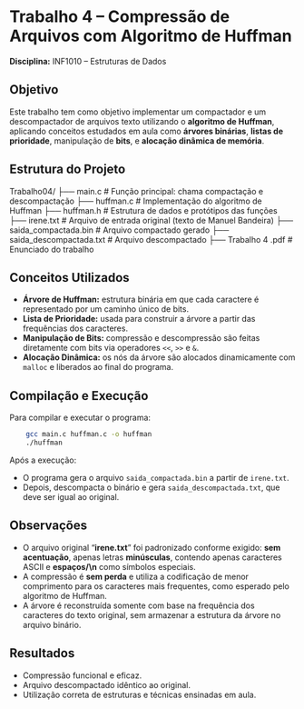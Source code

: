 # Trabalho 4 – Compressão de Arquivos com Algoritmo de Huffman  
**Disciplina:** INF1010 – Estruturas de Dados  

## Objetivo

Este trabalho tem como objetivo implementar um compactador e um descompactador de arquivos texto utilizando o **algoritmo de Huffman**, aplicando conceitos estudados em aula como **árvores binárias**, **listas de prioridade**, manipulação de **bits**, e **alocação dinâmica de memória**.

## Estrutura do Projeto

Trabalho04/
├── main.c                    # Função principal: chama compactação e descompactação
├── huffman.c                 # Implementação do algoritmo de Huffman
├── huffman.h                 # Estrutura de dados e protótipos das funções
├── irene.txt                 # Arquivo de entrada original (texto de Manuel Bandeira)
├── saida\_compactada.bin      # Arquivo compactado gerado
├── saida\_descompactada.txt   # Arquivo descompactado
├── Trabalho 4 .pdf           # Enunciado do trabalho



## Conceitos Utilizados

- **Árvore de Huffman:** estrutura binária em que cada caractere é representado por um caminho único de bits.
- **Lista de Prioridade:** usada para construir a árvore a partir das frequências dos caracteres.
- **Manipulação de Bits:** compressão e descompressão são feitas diretamente com bits via operadores `<<`, `>>` e `&`.
- **Alocação Dinâmica:** os nós da árvore são alocados dinamicamente com `malloc` e liberados ao final do programa.


## Compilação e Execução

Para compilar e executar o programa:

```bash
    gcc main.c huffman.c -o huffman
    ./huffman
````

Após a execução:

* O programa gera o arquivo `saida_compactada.bin` a partir de `irene.txt`.
* Depois, descompacta o binário e gera `saida_descompactada.txt`, que deve ser igual ao original.

## Observações

* O arquivo original “**irene.txt**” foi padronizado conforme exigido: **sem acentuação**, apenas letras **minúsculas**, contendo apenas caracteres ASCII e **espaços/\n** como símbolos especiais.
* A compressão é **sem perda** e utiliza a codificação de menor comprimento para os caracteres mais frequentes, como esperado pelo algoritmo de Huffman.
* A árvore é reconstruída somente com base na frequência dos caracteres do texto original, sem armazenar a estrutura da árvore no arquivo binário.


## Resultados

* Compressão funcional e eficaz.
* Arquivo descompactado idêntico ao original.
* Utilização correta de estruturas e técnicas ensinadas em aula.
